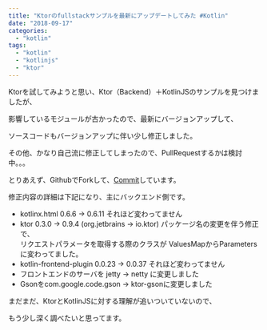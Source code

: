 ```yaml
---
title: "Ktorのfullstackサンプルを最新にアップデートしてみた #Kotlin"
date: "2018-09-17"
categories: 
  - "kotlin"
tags: 
  - "kotlin"
  - "kotlinjs"
  - "ktor"
---
```


Ktorを試してみようと思い、Ktor（Backend）＋KotlinJSのサンプルを見つけましたが、

影響しているモジュールが古かったので、最新にバージョンアップして、

ソースコードもバージョンアップに伴い少し修正しました。

その他、かなり自己流に修正してしまったので、PullRequestするかは検討中。。。

とりあえず、GithubでForkして、[Commit](https://github.com/kght6123/kotlin-fullstack-sample/commit/2f97dfbb2f6fd226ada194d1ce7aeb8e9fd0429d)しています。

修正内容の詳細は下記になり、主にバックエンド側です。

- kotlinx.html 0.6.6 -> 0.6.11 それほど変わってません
- ktor 0.3.0 -> 0.9.4 (org.jetbrains -> io.ktor) パッケージ名の変更を伴う修正で、  
    リクエストパラメータを取得する際のクラスが ValuesMapからParametersに変わってました。
- kotlin-frontend-plugin 0.0.23 -> 0.0.37 それほど変わってません
- フロントエンドのサーバを jetty -> netty に変更しました
- Gsonをcom.google.code.gson -> ktor-gsonに変更しました

まだまだ、KtorとKotlinJSに対する理解が追いついていないので、

もう少し深く調べたいと思ってます。
